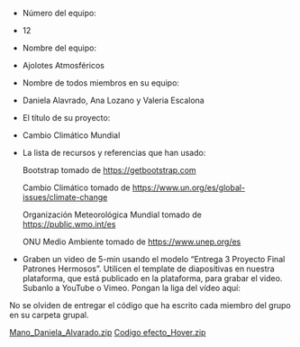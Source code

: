 
- Número del equipo:
- 12
- Nombre del equipo:
- Ajolotes Atmosféricos
- Nombre de todos miembros en su equipo:
- Daniela Alavrado, Ana Lozano y Valeria Escalona
- El título de su proyecto:
- Cambio Climático Mundial
- La lista de recursos y referencias que han usado:
    
    Bootstrap tomado de https://getbootstrap.com  
    
    Cambio Climático tomado de https://www.un.org/es/global-issues/climate-change
    
    Organización Meteorológica Mundial tomado de https://public.wmo.int/es
    
    ONU Medio Ambiente tomado de https://www.unep.org/es 

- Graben un video de 5-min usando el modelo “Entrega 3 Proyecto Final Patrones Hermosos”. Utilicen el template de diapositivas en nuestra plataforma, que está publicado en la plataforma, para grabar el video. Subanlo a YouTube o Vimeo. Pongan la liga del vídeo aquí: 

No se olviden de entregar el código que ha escrito cada miembro del grupo en su carpeta grupal.

[Mano_Daniela_Alvarado.zip](https://github.com/PatronesHermosos/proyecto-final-2da-intro/files/6760576/Mano_Daniela_Alvarado.zip)
[Codigo efecto_Hover.zip](https://github.com/PatronesHermosos/proyecto-final-2da-intro/files/6760720/Codigo.efecto_Hover.zip)


